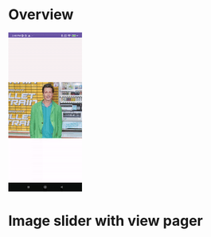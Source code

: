 # Overview

![Overview](https://github.com/nisha131199/My-Image-Slider/blob/master/images/image-slide-feature.gif)

# Image slider with view pager